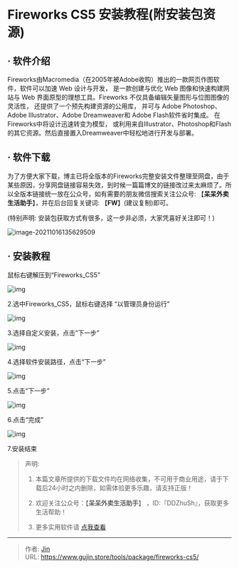# Fireworks CS5 安装教程(附安装包资源)


## · 软件介绍
Fireworks由Macromedia（在2005年被Adobe收购）推出的一款网页作图软件，软件可以加速 Web 设计与开发， 是一款创建与优化 Web 图像和快速构建网站与 Web 界面原型的理想工具。Fireworks 不仅具备编辑矢量图形与位图图像的灵活性， 还提供了一个预先构建资源的公用库， 并可与 Adobe Photoshop、Adobe Illustrator、Adobe Dreamweaver和 Adobe Flash软件省时集成。 在 Fireworks中将设计迅速转变为模型， 或利用来自Illustrator、Photoshop和Flash的其它资源。然后直接置入Dreamweaver中轻松地进行开发与部署。

## · 软件下载
为了方便大家下载，博主已将全版本的Fireworks完整安装文件整理至网盘，由于某些原因，分享网盘链接容易失效，到时候一篇篇博文的链接改过来太麻烦了。所以全版本链接统一放在公众号，如有需要的朋友微信搜索关注公众号: 【**呆呆外卖生活助手**】，并在后台回复关键词: 【**FW**】(建议复制)即可。

(特别声明: 安装包获取方式有很多，这一步非必须，大家凭喜好关注即可！)

![image-20211016135629509](https://img.gujin.store/img/image-20211016135629509.png)

## · 安装教程

鼠标右键解压到“Fireworks_CS5”

![img](https://img.gujin.store/img/v2-fb0f65fb75437f0fa864706621efac91_720w.png)

2.选中Fireworks_CS5，鼠标右键选择 “以管理员身份运行”

![img](https://img.gujin.store/img/v2-27da3b3f82978bd2b82e492c7a63a32e_720w.png)

3.选择自定义安装，点击“下一步”

![img](https://img.gujin.store/img/v2-1ec43c118567f92744053f2e950d21ae_720w.png)

4.选择软件安装路径，点击“下一步”

![img](https://img.gujin.store/img/v2-ee6deb9b1362adf507943bae2d1a2d7a_720w.png)

5.点击“下一步”

![img](https://img.gujin.store/img/v2-496ffbafd1444906c333b31cdb39c632_720w.png)



6.点击“完成”

![img](https://img.gujin.store/img/v2-e289b5b89694006383f7b584fb25cbcc_720w.png)

7.安装结束




> 声明: 
>
> 1. 本篇文章所提供的下载文件均在网络收集，不可用于商业用途，请于下载后24小时之内删除，如需体验更多乐趣，请支持正版！
>
> 2. 欢迎关注公众号：【**呆呆外卖生活助手**】 ，ID:『DDZhuSh』，获取更多生活帮助！
>
> 3. 更多实用软件请  [点我查看](/tools)

---

> 作者: [Jin](https://img.gujin.store/img/favicon.ico)  
> URL: https://www.gujin.store/tools/package/fireworks-cs5/  

